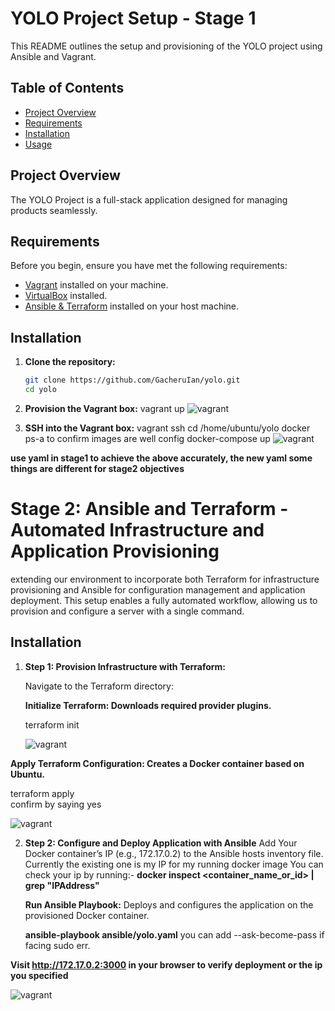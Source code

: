 # YOLO Project Setup - Stage 1

This README outlines the setup and provisioning of the YOLO project using Ansible and Vagrant.

## Table of Contents
- [Project Overview](#project-overview)
- [Requirements](#requirements)
- [Installation](#installation)
- [Usage](#usage)

## Project Overview

The YOLO Project is a full-stack application designed for managing products seamlessly. 

## Requirements

Before you begin, ensure you have met the following requirements:

- [Vagrant](https://www.vagrantup.com/downloads) installed on your machine.
- [VirtualBox](https://www.virtualbox.org/) installed.
- [Ansible &  Terraform](https://www.ansible.com/) installed on your host machine.

## Installation

1. **Clone the repository:**

   ```bash
   git clone https://github.com/GacheruIan/yolo.git
   cd yolo

2. **Provision the Vagrant box:**
   vagrant up
   <img src="./client/src/images/ip31.png" alt="vagrant" />

3. **SSH into the Vagrant box:**
   vagrant ssh
   cd /home/ubuntu/yolo
   docker ps-a to confirm images are well config
   docker-compose up
   <img src="./client/src/images/ip32.png" alt="vagrant" />

**use yaml in stage1 to achieve the above accurately, the new yaml some things are different for stage2 objectives**



# Stage 2: Ansible and Terraform - Automated Infrastructure and Application Provisioning

extending our environment to incorporate both Terraform for infrastructure provisioning and Ansible for configuration management and application deployment. This setup enables a fully automated workflow, allowing us to provision and configure a server with a single command.

## Installation

1. **Step 1: Provision Infrastructure with Terraform:**

   Navigate to the Terraform directory:


   **Initialize Terraform: Downloads required provider plugins.**

   terraform init

   <img src="./client/src/images/ip31.png" alt="vagrant" />

  **Apply Terraform Configuration: Creates a Docker container based on Ubuntu.**

   terraform apply     
   confirm by saying yes


   <img src="./client/src/images/ip31.png" alt="vagrant" />


2. **Step 2: Configure and Deploy Application with Ansible**
   Add Your Docker container’s IP (e.g., 172.17.0.2) to the Ansible hosts inventory file.
   Currently the existing one is my IP for my running docker image
   You can check your ip by running:-
   **docker inspect <container_name_or_id> | grep "IPAddress"**


   **Run Ansible Playbook:**
   Deploys and configures the application on the provisioned Docker container.

   **ansible-playbook ansible/yolo.yaml** you can add --ask-become-pass if facing sudo err.


  **Visit http://172.17.0.2:3000 in your browser to verify deployment or the ip you specified**


   <img src="./client/src/images/ip33.png" alt="vagrant" />